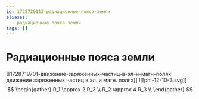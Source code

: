 ```yaml
---
id: 1728720113-радиационные-пояса-земли
aliases:
  - радиационные пояса земли
tags: []
---
```


# Радиационные пояса земли
[[1728719701-движение-заряженных-частиц-в-эл-и-магн-полях|движение заряженных частиц в эл. и магн. полях]]
![[phi-12-10-3.svg]]
$$
\begin{gather}
R_1 \approx 2 R_З \\
R_2 \approx 4 R_З \\
\end{gather}
$$
